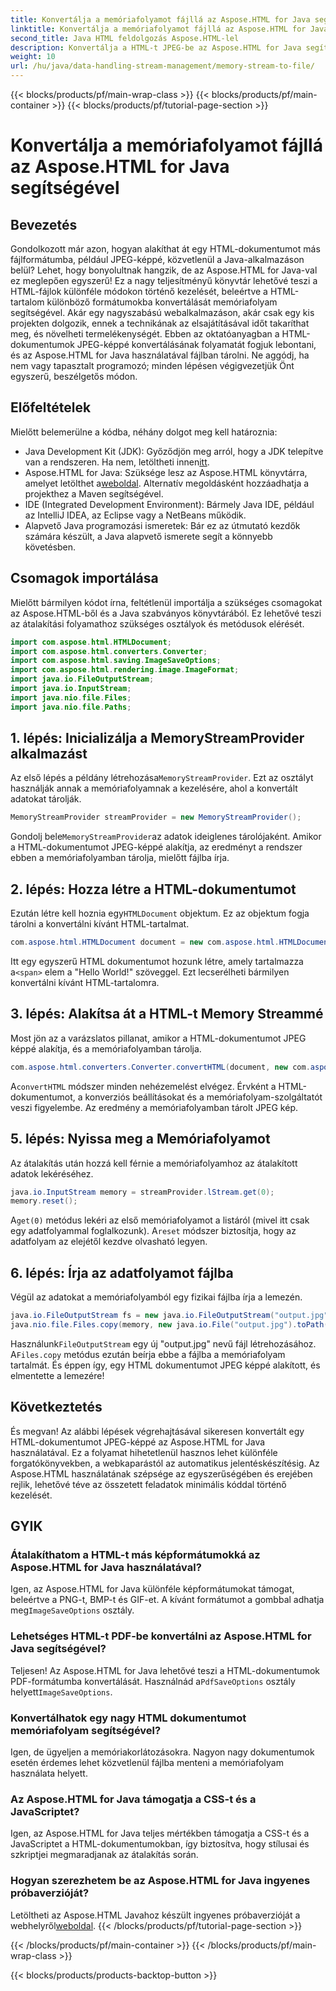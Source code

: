 ```yaml
---
title: Konvertálja a memóriafolyamot fájllá az Aspose.HTML for Java segítségével
linktitle: Konvertálja a memóriafolyamot fájllá az Aspose.HTML for Java segítségével
second_title: Java HTML feldolgozás Aspose.HTML-lel
description: Konvertálja a HTML-t JPEG-be az Aspose.HTML for Java segítségével memóriafolyamok segítségével. Kövesse ezt a lépésről lépésre szóló útmutatót a zökkenőmentes HTML-kép konvertáláshoz.
weight: 10
url: /hu/java/data-handling-stream-management/memory-stream-to-file/
---
```


{{< blocks/products/pf/main-wrap-class >}}
{{< blocks/products/pf/main-container >}}
{{< blocks/products/pf/tutorial-page-section >}}

# Konvertálja a memóriafolyamot fájllá az Aspose.HTML for Java segítségével

## Bevezetés
Gondolkozott már azon, hogyan alakíthat át egy HTML-dokumentumot más fájlformátumba, például JPEG-képpé, közvetlenül a Java-alkalmazáson belül? Lehet, hogy bonyolultnak hangzik, de az Aspose.HTML for Java-val ez meglepően egyszerű! Ez a nagy teljesítményű könyvtár lehetővé teszi a HTML-fájlok különféle módokon történő kezelését, beleértve a HTML-tartalom különböző formátumokba konvertálását memóriafolyam segítségével. Akár egy nagyszabású webalkalmazáson, akár csak egy kis projekten dolgozik, ennek a technikának az elsajátításával időt takaríthat meg, és növelheti termelékenységét.
Ebben az oktatóanyagban a HTML-dokumentumok JPEG-képpé konvertálásának folyamatát fogjuk lebontani, és az Aspose.HTML for Java használatával fájlban tárolni. Ne aggódj, ha nem vagy tapasztalt programozó; minden lépésen végigvezetjük Önt egyszerű, beszélgetős módon.
## Előfeltételek
Mielőtt belemerülne a kódba, néhány dolgot meg kell határoznia:
- Java Development Kit (JDK): Győződjön meg arról, hogy a JDK telepítve van a rendszeren. Ha nem, letöltheti innen[itt](https://www.oracle.com/java/technologies/javase-jdk11-downloads.html).
-  Aspose.HTML for Java: Szüksége lesz az Aspose.HTML könyvtárra, amelyet letölthet a[weboldal](https://releases.aspose.com/html/java/). Alternatív megoldásként hozzáadhatja a projekthez a Maven segítségével.
- IDE (Integrated Development Environment): Bármely Java IDE, például az IntelliJ IDEA, az Eclipse vagy a NetBeans működik.
- Alapvető Java programozási ismeretek: Bár ez az útmutató kezdők számára készült, a Java alapvető ismerete segít a könnyebb követésben.

## Csomagok importálása
Mielőtt bármilyen kódot írna, feltétlenül importálja a szükséges csomagokat az Aspose.HTML-ből és a Java szabványos könyvtárából. Ez lehetővé teszi az átalakítási folyamathoz szükséges osztályok és metódusok elérését.
```java
import com.aspose.html.HTMLDocument;
import com.aspose.html.converters.Converter;
import com.aspose.html.saving.ImageSaveOptions;
import com.aspose.html.rendering.image.ImageFormat;
import java.io.FileOutputStream;
import java.io.InputStream;
import java.nio.file.Files;
import java.nio.file.Paths;
```
## 1. lépés: Inicializálja a MemoryStreamProvider alkalmazást
 Az első lépés a példány létrehozása`MemoryStreamProvider`. Ezt az osztályt használják annak a memóriafolyamnak a kezelésére, ahol a konvertált adatokat tárolják.
```java
MemoryStreamProvider streamProvider = new MemoryStreamProvider();
```
 Gondolj bele`MemoryStreamProvider`az adatok ideiglenes tárolójaként. Amikor a HTML-dokumentumot JPEG-képpé alakítja, az eredményt a rendszer ebben a memóriafolyamban tárolja, mielőtt fájlba írja.
## 2. lépés: Hozza létre a HTML-dokumentumot
 Ezután létre kell hoznia egy`HTMLDocument` objektum. Ez az objektum fogja tárolni a konvertálni kívánt HTML-tartalmat.
```java
com.aspose.html.HTMLDocument document = new com.aspose.html.HTMLDocument("<span>Hello World!!</span>");
```
 Itt egy egyszerű HTML dokumentumot hozunk létre, amely tartalmazza a`<span>` elem a "Hello World!" szöveggel. Ezt lecserélheti bármilyen konvertálni kívánt HTML-tartalomra.

## 3. lépés: Alakítsa át a HTML-t Memory Streammé
Most jön az a varázslatos pillanat, amikor a HTML-dokumentumot JPEG képpé alakítja, és a memóriafolyamban tárolja.
```java
com.aspose.html.converters.Converter.convertHTML(document, new com.aspose.html.saving.ImageSaveOptions(com.aspose.html.rendering.image.ImageFormat.Jpeg), streamProvider.lStream);
```
 A`convertHTML` módszer minden nehézemelést elvégez. Érvként a HTML-dokumentumot, a konverziós beállításokat és a memóriafolyam-szolgáltatót veszi figyelembe. Az eredmény a memóriafolyamban tárolt JPEG kép.
## 5. lépés: Nyissa meg a Memóriafolyamot
Az átalakítás után hozzá kell férnie a memóriafolyamhoz az átalakított adatok lekéréséhez.
```java
java.io.InputStream memory = streamProvider.lStream.get(0);
memory.reset();
```
 A`get(0)` metódus lekéri az első memóriafolyamot a listáról (mivel itt csak egy adatfolyammal foglalkozunk). A`reset` módszer biztosítja, hogy az adatfolyam az elejétől kezdve olvasható legyen.
## 6. lépés: Írja az adatfolyamot fájlba
Végül az adatokat a memóriafolyamból egy fizikai fájlba írja a lemezén.
```java
java.io.FileOutputStream fs = new java.io.FileOutputStream("output.jpg");
java.nio.file.Files.copy(memory, new java.io.File("output.jpg").toPath());
```
 Használunk`FileOutputStream` egy új "output.jpg" nevű fájl létrehozásához. A`Files.copy` metódus ezután beírja ebbe a fájlba a memóriafolyam tartalmát. És éppen így, egy HTML dokumentumot JPEG képpé alakított, és elmentette a lemezére!
## Következtetés
És megvan! Az alábbi lépések végrehajtásával sikeresen konvertált egy HTML-dokumentumot JPEG-képpé az Aspose.HTML for Java használatával. Ez a folyamat hihetetlenül hasznos lehet különféle forgatókönyvekben, a webkaparástól az automatikus jelentéskészítésig. Az Aspose.HTML használatának szépsége az egyszerűségében és erejében rejlik, lehetővé téve az összetett feladatok minimális kóddal történő kezelését.
## GYIK
### Átalakíthatom a HTML-t más képformátumokká az Aspose.HTML for Java használatával?
 Igen, az Aspose.HTML for Java különféle képformátumokat támogat, beleértve a PNG-t, BMP-t és GIF-et. A kívánt formátumot a gombbal adhatja meg`ImageSaveOptions` osztály.
### Lehetséges HTML-t PDF-be konvertálni az Aspose.HTML for Java segítségével?
 Teljesen! Az Aspose.HTML for Java lehetővé teszi a HTML-dokumentumok PDF-formátumba konvertálását. Használnád a`PdfSaveOptions` osztály helyett`ImageSaveOptions`.
### Konvertálhatok egy nagy HTML dokumentumot memóriafolyam segítségével?
Igen, de ügyeljen a memóriakorlátozásokra. Nagyon nagy dokumentumok esetén érdemes lehet közvetlenül fájlba menteni a memóriafolyam használata helyett.
### Az Aspose.HTML for Java támogatja a CSS-t és a JavaScriptet?
Igen, az Aspose.HTML for Java teljes mértékben támogatja a CSS-t és a JavaScriptet a HTML-dokumentumokban, így biztosítva, hogy stílusai és szkriptjei megmaradjanak az átalakítás során.
### Hogyan szerezhetem be az Aspose.HTML for Java ingyenes próbaverzióját?
 Letöltheti az Aspose.HTML Javahoz készült ingyenes próbaverzióját a webhelyről[weboldal](https://releases.aspose.com/).
{{< /blocks/products/pf/tutorial-page-section >}}

{{< /blocks/products/pf/main-container >}}
{{< /blocks/products/pf/main-wrap-class >}}

{{< blocks/products/products-backtop-button >}}
